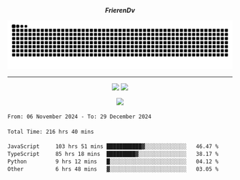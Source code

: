 ***<p align="center">FrierenDv</p>***

<div align="center">
  <picture>
      <source
    media="(prefers-color-scheme: dark)"
      srcset="https://raw.githubusercontent.com/platane/snk/output/github-contribution-grid-snake-dark.svg"
      />
    <source
      media="(prefers-color-scheme: light)"
      srcset="https://raw.githubusercontent.com/xct007/xct007/output/github-contribution-grid-snake.svg"
      />
    <img
      alt="Snake"
      src="https://raw.githubusercontent.com/xct007/xct007/output/github-contribution-grid-snake.svg"
      />
  </picture>

</div>

___
<p align="center">
  <img src="https://readme-stats-blush-eta.vercel.app/api/top-langs/?username=xct007&layout=compact" />
  <img src="https://readme-stats-blush-eta.vercel.app/api?username=xct007&show_icons=true&theme=transparent&hide_title=true&include_all_commits=true" />
</p>

<p align="center">
  <img src="https://github-profile-trophy.vercel.app/?username=xct007&theme=light&margin-w=15" />
</p>
<!--START_SECTION:waka-->

```txt
From: 06 November 2024 - To: 29 December 2024

Total Time: 216 hrs 40 mins

JavaScript     103 hrs 51 mins ███████████▓░░░░░░░░░░░░░   46.47 %
TypeScript     85 hrs 18 mins  █████████▓░░░░░░░░░░░░░░░   38.17 %
Python         9 hrs 12 mins   █░░░░░░░░░░░░░░░░░░░░░░░░   04.12 %
Other          6 hrs 48 mins   ▓░░░░░░░░░░░░░░░░░░░░░░░░   03.05 %
```

<!--END_SECTION:waka-->
